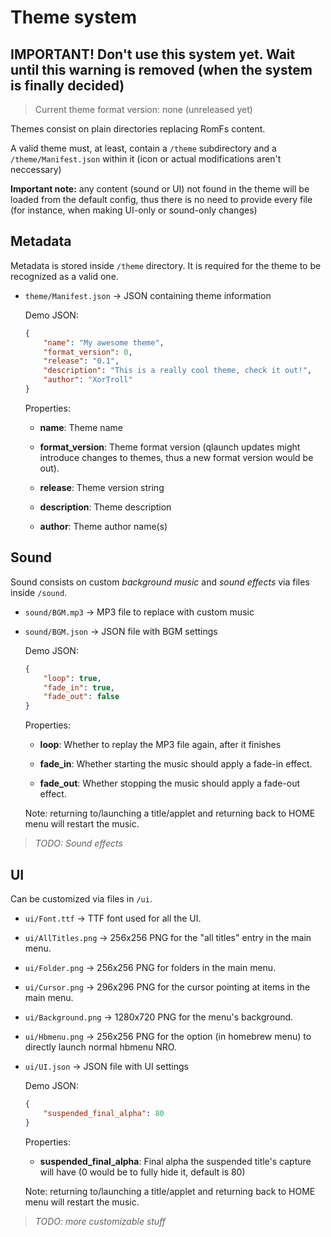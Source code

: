 # Theme system

## **IMPORTANT!** Don't use this system yet. Wait until this warning is removed (when the system is finally decided)

> Current theme format version: none (unreleased yet)

Themes consist on plain directories replacing RomFs content.

A valid theme must, at least, contain a `/theme` subdirectory and a `/theme/Manifest.json` within it (icon or actual modifications aren't neccessary)

**Important note:** any content (sound or UI) not found in the theme will be loaded from the default config, thus there is no need to provide every file (for instance, when making UI-only or sound-only changes)

## Metadata

Metadata is stored inside `/theme` directory. It is required for the theme to be recognized as a valid one.

- `theme/Manifest.json` -> JSON containing theme information

   Demo JSON:

    ```json
    {
        "name": "My awesome theme",
        "format_version": 0,
        "release": "0.1",
        "description": "This is a really cool theme, check it out!",
        "author": "XorTroll"
    }
    ```

    Properties:

    - **name**: Theme name

    - **format_version**: Theme format version (qlaunch updates might introduce changes to themes, thus a new format version would be out).

    - **release**: Theme version string

    - **description**: Theme description

    - **author**: Theme author name(s)

## Sound

Sound consists on custom *background music* and *sound effects* via files inside `/sound`.

- `sound/BGM.mp3` -> MP3 file to replace with custom music

- `sound/BGM.json` -> JSON file with BGM settings

   Demo JSON:

    ```json
    {
        "loop": true,
        "fade_in": true,
        "fade_out": false
    }
    ```

    Properties:

    - **loop**: Whether to replay the MP3 file again, after it finishes

    - **fade_in**: Whether starting the music should apply a fade-in effect.

    - **fade_out**: Whether stopping the music should apply a fade-out effect.

    Note: returning to/launching a title/applet and returning back to HOME menu will restart the music.

> *TODO: Sound effects*

## UI

Can be customized via files in `/ui`.

- `ui/Font.ttf` -> TTF font used for all the UI.

- `ui/AllTitles.png` -> 256x256 PNG for the "all titles" entry in the main menu.

- `ui/Folder.png` -> 256x256 PNG for folders in the main menu.

- `ui/Cursor.png` -> 296x296 PNG for the cursor pointing at items in the main menu.

- `ui/Background.png` -> 1280x720 PNG for the menu's background.

- `ui/Hbmenu.png` -> 256x256 PNG for the option (in homebrew menu) to directly launch normal hbmenu NRO.

- `ui/UI.json` -> JSON file with UI settings

   Demo JSON:

    ```json
    {
        "suspended_final_alpha": 80
    }
    ```

    Properties:

    - **suspended_final_alpha**: Final alpha the suspended title's capture will have (0 would be to fully hide it, default is 80)

    Note: returning to/launching a title/applet and returning back to HOME menu will restart the music.

> *TODO: more customizable stuff*